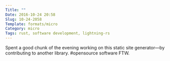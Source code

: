 ```yaml
---
Title: ""
Date: 2016-10-24 20:58
Slug: 10-24-2058
Template: formats/micro
Category: micro
Tags: rust, software development, lightning-rs
---
```


Spent a good chunk of the evening working on this static site generator—by contributing to another library. #opensource software FTW.

